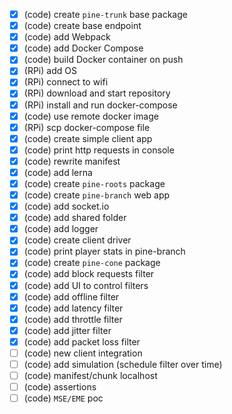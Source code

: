 - [x] (code) create `pine-trunk` base package
- [x] (code) create base endpoint
- [x] (code) add Webpack
- [x] (code) add Docker Compose
- [x] (code) build Docker container on push
- [x] (RPi) add OS
- [x] (RPi) connect to wifi
- [x] (RPi) download and start repository
- [x] (RPi) install and run docker-compose
- [x] (code) use remote docker image
- [x] (RPi) scp docker-compose file
- [x] (code) create simple client app
- [x] (code) print http requests in console
- [x] (code) rewrite manifest
- [x] (code) add lerna
- [x] (code) create `pine-roots` package
- [x] (code) create `pine-branch` web app
- [x] (code) add socket.io
- [x] (code) add shared folder
- [x] (code) add logger
- [x] (code) create client driver
- [x] (code) print player stats in pine-branch
- [x] (code) create `pine-cone` package
- [x] (code) add block requests filter
- [x] (code) add UI to control filters
- [x] (code) add offline filter
- [x] (code) add latency filter
- [x] (code) add throttle filter
- [x] (code) add jitter filter
- [x] (code) add packet loss filter
- [ ] (code) new client integration
- [ ] (code) add simulation (schedule filter over time)
- [ ] (code) manifest/chunk localhost
- [ ] (code) assertions
- [ ] (code) `MSE/EME` poc
